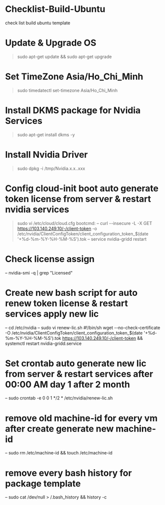# Checklist-Build-Ubuntu
check list build ubuntu template
# Update & Upgrade OS
> sudo apt-get update && sudo apt-get upgrade
# Set TimeZone Asia/Ho_Chi_Minh
> sudo timedatectl set-timezone Asia/Ho_Chi_Minh
# Install DKMS package for Nvidia Services
> sudo apt-get install dkms -y
# Install Nvidia Driver
> sudo dpkg -i /tmp/Nvidia.x.x..xxx
# Config cloud-init boot auto generate token license from server & restart nvidia services
> sudo vi /etc/cloud/cloud.cfg
bootcmd:
 – curl --insecure -L -X GET https://103.140.249.10/-/client-token -o /etc/nvidia/ClientConfigToken/client_configuration_token_$(date '+%d-%m-%Y-%H-%M-%S').tok
 – service nvidia-gridd restart
# Check license assign
– nvidia-smi -q | grep "Licensed"
# Create new bash script for auto renew token license & restart services apply new lic
– cd /etc/nvidia
– sudo vi renew-lic.sh
#!/bin/sh
wget --no-check-certificate -O /etc/nvidia/ClientConfigToken/client_configuration_token_$(date '+%d-%m-%Y-%H-%M-%S').tok https://103.140.249.10/-/client-token && systemctl restart nvidia-gridd.service
# Set crontab auto generate new lic from server & restart services after 00:00 AM day 1 after 2 month
– sudo crontab -e
0 0 1 */2 * /etc/nvidia/renew-lic.sh
# remove old machine-id for every vm after create generate new machine-id 
– sudo rm /etc/machine-id && touch /etc/machine-id
# remove every bash history for package template
– sudo cat /dev/null > /.bash_history && history -c
